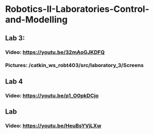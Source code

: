 # Robotics-II-Laboratories-Control-and-Modelling
## Lab 3: 
###  Video: https://youtu.be/32mAoGJKDFQ
###  Pictures: /catkin_ws_robt403/src/laboratory_3/Screens
## Lab 4
###  Video: https://youtu.be/p1_O0pkDCjo
## Lab 
###  Video: https://youtu.be/HeuBsYVjLXw
